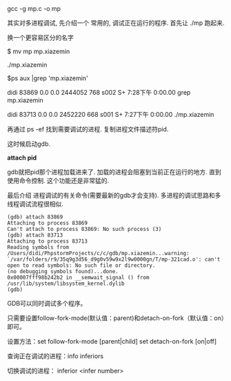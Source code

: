 gcc -g mp.c -o mp

其实对多进程调试, 先介绍一个 常用的, 调试正在运行的程序. 首先让 ./mp 跑起来.

换一个更容易区分的名字

$ mv mp mp.xiazemin

./mp.xiazemin

$ps aux \|grep 'mp.xiazemin'

didi             83869   0.0  0.0  2444052    768 s002  S+    7:28下午   0:00.00 grep mp.xiazemin

didi             83713   0.0  0.0  2452220    668 s001  S+    7:27下午   0:00.00 ./mp.xiazemin

再通过 ps -ef 找到需要调试的进程. 复制进程文件描述符pid.

这时候启动gdb.

**attach pid**

gdb就把pid那个进程加载进来了. 加载的进程会阻塞到当前正在运行的地方. 直到使用命令控制. 这个功能还是非常猛的.

最后介绍 进程调试的有关命令\(需要最新的gdb才会支持\). 多进程的调试思路和多线程调试流程很相似.

    (gdb) attach 83869
    Attaching to process 83869
    Can't attach to process 83869: No such process (3)
    (gdb) attach 83713
    Attaching to process 83713
    Reading symbols from /Users/didi/PhpstormProjects/c/c/gdb/mp.xiazemin...warning: `/var/folders/r9/35q9g3d56_d9g0v59w9x2l9w0000gn/T/mp-321cad.o': can't open to read symbols: No such file or directory.
    (no debugging symbols found)...done.
    0x00007fff98b242b2 in __semwait_signal () from /usr/lib/system/libsystem_kernel.dylib
    (gdb) 

GDB可以同时调试多个程序。

只需要设置follow-fork-mode\(默认值：parent\)和detach-on-fork（默认值：on）即可。



   设置方法：set follow-fork-mode \[parent\|child\]   set detach-on-fork \[on\|off\]



   查询正在调试的进程：info inferiors

   切换调试的进程： inferior &lt;infer number&gt;

